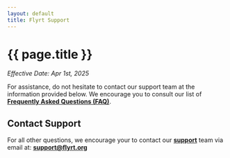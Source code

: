 ```yaml
---
layout: default
title: Flyrt Support
---
```

# {{ page.title }}
*Effective Date: Apr 1st, 2025*

For assistance, do not hesitate to contact our support team at the information provided below. 
We encourage you to consult our list of [**Frequently Asked Questions (FAQ)**](https://flyrt.org/faq).

## Contact Support
For all other questions, we encourage your to contact our [**support**](mailto:support@flyrt.org) team via email at: [**support@flyrt.org**](mailto:support@flyrt.org)
